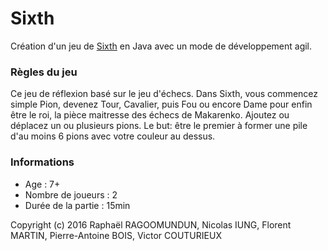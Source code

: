 # Sixth

Création d'un jeu de [Sixth](http://www.variantes.com/jeux-de-societe-nouveautes-boutique/46602-sixth--3770000904482.html "Sources") en Java avec un mode de développement agil.

### Règles du jeu

Ce jeu de réflexion basé sur le jeu d'échecs. Dans Sixth, vous commencez simple Pion, devenez Tour, Cavalier, puis Fou ou encore Dame pour enfin être le roi, la pièce maitresse des échecs de Makarenko.
Ajoutez ou déplacez un ou plusieurs pions.
Le but: être le premier à former une pile d'au moins 6 pions avec votre couleur au dessus.

### Informations

- Age : 7+
- Nombre de joueurs : 2
- Durée de la partie : 15min

Copyright (c) 2016 Raphaël RAGOOMUNDUN, Nicolas IUNG, Florent MARTIN, Pierre-Antoine BOIS, Victor COUTURIEUX

